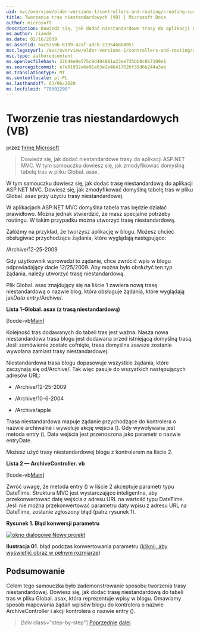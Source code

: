 ```yaml
---
uid: mvc/overview/older-versions-1/controllers-and-routing/creating-custom-routes-vb
title: Tworzenie tras niestandardowych (VB) | Microsoft Docs
author: microsoft
description: Dowiedz się, jak dodać niestandardowe trasy do aplikacji ASP.NET MVC. W tym samouczku dowiesz się, jak zmodyfikować domyślną tabelę tras w pliku Global. asax.
ms.author: riande
ms.date: 02/16/2009
ms.assetid: 6ac5758b-6199-42af-adcb-21954b864951
msc.legacyurl: /mvc/overview/older-versions-1/controllers-and-routing/creating-custom-routes-vb
msc.type: authoredcontent
ms.openlocfilehash: 22b44e9e575c9d404881a23ee735bb0c8b7109e1
ms.sourcegitcommit: e7e91932a6e91a63e2e46417626f39d6b244a3ab
ms.translationtype: MT
ms.contentlocale: pl-PL
ms.lasthandoff: 03/06/2020
ms.locfileid: "78601298"
---
```

# <a name="creating-custom-routes-vb"></a>Tworzenie tras niestandardowych (VB)

przez [firmę Microsoft](https://github.com/microsoft)

> Dowiedz się, jak dodać niestandardowe trasy do aplikacji ASP.NET MVC. W tym samouczku dowiesz się, jak zmodyfikować domyślną tabelę tras w pliku Global. asax.

W tym samouczku dowiesz się, jak dodać trasę niestandardową do aplikacji ASP.NET MVC. Dowiesz się, jak zmodyfikować domyślną tabelę tras w pliku Global. asax przy użyciu trasy niestandardowej.

W aplikacjach ASP.NET MVC domyślna tabela tras będzie działać prawidłowo. Można jednak stwierdzić, że masz specjalne potrzeby routingu. W takim przypadku można utworzyć trasę niestandardową.

Załóżmy na przykład, że tworzysz aplikację w blogu. Możesz chcieć obsługiwać przychodzące żądania, które wyglądają następująco:

/Archive/12-25-2009

Gdy użytkownik wprowadzi to żądanie, chce zwrócić wpis w blogu odpowiadający dacie 12/25/2009. Aby można było obsłużyć ten typ żądania, należy utworzyć trasę niestandardową.

Plik Global. asax znajdujący się na liście 1 zawiera nową trasę niestandardową o nazwie blog, która obsługuje żądania, które wyglądają jak*Data entry*/Archive/.

**Lista 1-Global. asax (z trasą niestandardową)**

[!code-vb[Main](creating-custom-routes-vb/samples/sample1.vb)]

Kolejność tras dodawanych do tabeli tras jest ważna. Nasza nowa niestandardowa trasa blogu jest dodawana przed istniejącą domyślną trasą. Jeśli zamówienie zostało cofnięte, trasa domyślna zawsze zostanie wywołana zamiast trasy niestandardowej.

Niestandardowa trasa blogu dopasowuje wszystkie żądania, które zaczynają się od/Archive/. Tak więc pasuje do wszystkich następujących adresów URL:

- /Archive/12-25-2009

- /Archive/10-6-2004

- /Archive/apple

Trasa niestandardowa mapuje żądanie przychodzące do kontrolera o nazwie archiwalne i wywołuje akcję wejścia (). Gdy wywoływana jest metoda entry (), Data wejścia jest przenoszona jako parametr o nazwie entryDate.

Możesz użyć trasy niestandardowej blogu z kontrolerem na liście 2.

**Lista 2 — ArchiveController. vb**

[!code-vb[Main](creating-custom-routes-vb/samples/sample2.vb)]

Zwróć uwagę, że metoda entry () w liście 2 akceptuje parametr typu DateTime. Struktura MVC jest wystarczająco inteligentna, aby przekonwertować datę wejścia z adresu URL na wartość typu DateTime. Jeśli nie można przekonwertować parametru daty wpisu z adresu URL na DateTime, zostanie zgłoszony błąd (patrz rysunek 1).

**Rysunek 1. Błąd konwersji parametru**

[![okno dialogowe Nowy projekt](creating-custom-routes-vb/_static/image1.jpg)](creating-custom-routes-vb/_static/image1.png)

**Ilustracja 01**. błąd podczas konwertowania parametru ([kliknij, aby wyświetlić obraz w pełnym rozmiarze](creating-custom-routes-vb/_static/image2.png))

## <a name="summary"></a>Podsumowanie

Celem tego samouczka było zademonstrowanie sposobu tworzenia trasy niestandardowej. Dowiesz się, jak dodać trasę niestandardową do tabeli tras w pliku Global. asax, która reprezentuje wpisy w blogu. Omawiamy sposób mapowania żądań wpisów blogu do kontrolera o nazwie ArchiveController i akcji kontrolera o nazwie entry ().

> [!div class="step-by-step"]
> [Poprzednie](asp-net-mvc-controller-overview-vb.md)
> [dalej](creating-a-route-constraint-vb.md)
